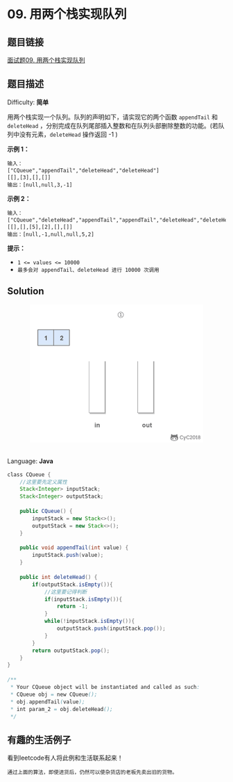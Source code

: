 # 09. 用两个栈实现队列

## 题目链接

[面试题09\. 用两个栈实现队列](https://leetcode-cn.com/problems/yong-liang-ge-zhan-shi-xian-dui-lie-lcof/)

## 题目描述

Difficulty: **简单**

用两个栈实现一个队列。队列的声明如下，请实现它的两个函数 `appendTail` 和 `deleteHead` ，分别完成在队列尾部插入整数和在队列头部删除整数的功能。(若队列中没有元素，`deleteHead` 操作返回 -1 )

**示例 1：**

```text
输入：
["CQueue","appendTail","deleteHead","deleteHead"]
[[],[3],[],[]]
输出：[null,null,3,-1]
```

**示例 2：**

```text
输入：
["CQueue","deleteHead","appendTail","appendTail","deleteHead","deleteHead"]
[[],[],[5],[2],[],[]]
输出：[null,-1,null,null,5,2]
```

**提示：**

* `1 <= values <= 10000`
* `最多会对 appendTail、deleteHead 进行 10000 次调用`

## Solution

<div align="center"> <img src="../../_img/剑指offer09.gif" width="400px"> </div><br>

Language: **Java**

```java
​class CQueue {
    //这里要先定义属性
    Stack<Integer> inputStack;
    Stack<Integer> outputStack;

    public CQueue() {
        inputStack = new Stack<>();
        outputStack = new Stack<>();
    }

    public void appendTail(int value) {
        inputStack.push(value);
    }

    public int deleteHead() {
        if(outputStack.isEmpty()){
            //这里要记得判断
            if(inputStack.isEmpty()){
                return -1;
            }
            while(!inputStack.isEmpty()){
                outputStack.push(inputStack.pop());
            }
        }
        return outputStack.pop();
    }
}

/**
 * Your CQueue object will be instantiated and called as such:
 * CQueue obj = new CQueue();
 * obj.appendTail(value);
 * int param_2 = obj.deleteHead();
 */
```

## 有趣的生活例子

看到leetcode有人将此例和生活联系起来！

```text
通过上面的算法，即使进货后，仍然可以使杂货店的老板先卖出旧的货物。
```
